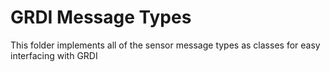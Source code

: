 # GRDI Message Types

This folder implements all of the sensor message types as classes for easy interfacing with GRDI